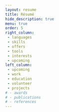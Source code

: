 ```yaml
---
layout: resume
title: Résumé
hide_description: true
menu: true
order: 5
right_column:
 - languages
 - skills
 - offers
 - tools
 - interests
 - upcoming
left_column:
 - upcoming
 - work
 - education
 - volunteer
 - projects
# - awards
# - publications
# - references
---
```

